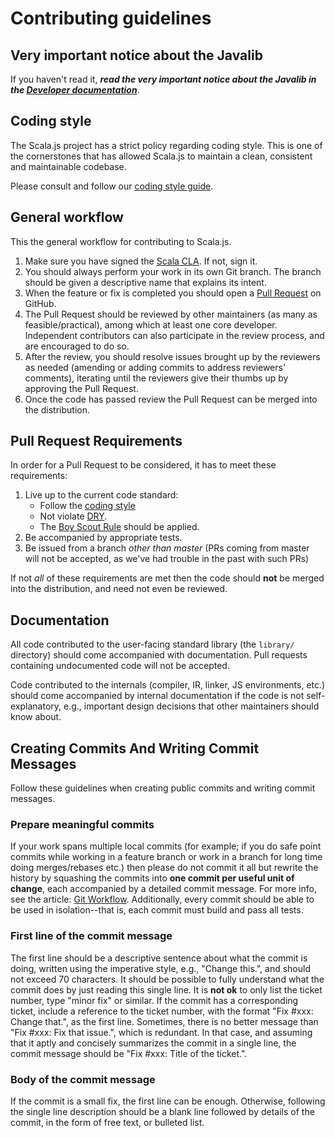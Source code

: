 # Contributing guidelines

## Very important notice about the Javalib

If you haven't read it, ***read the very important notice about the Javalib
in the [Developer documentation](./DEVELOPING.md)***.

## Coding style

The Scala.js project has a strict policy regarding coding style.
This is one of the cornerstones that has allowed Scala.js to maintain a clean, consistent and maintainable codebase.

Please consult and follow our [coding style guide](./CODINGSTYLE.md).

## General workflow

This the general workflow for contributing to Scala.js.

1.  Make sure you have signed the
    [Scala CLA](https://www.lightbend.com/contribute/cla/scala).
    If not, sign it.
2.  You should always perform your work in its own Git branch.
    The branch should be given a descriptive name that explains its intent.
3.  When the feature or fix is completed you should open a
    [Pull Request](https://help.github.com/articles/about-pull-requests/) on GitHub.
4.  The Pull Request should be reviewed by other maintainers (as many as feasible/practical),
    among which at least one core developer.
    Independent contributors can also participate in the review process,
    and are encouraged to do so.
5.  After the review, you should resolve issues brought up by the reviewers as needed
    (amending or adding commits to address reviewers' comments), iterating until
    the reviewers give their thumbs up by approving the Pull Request.
6.  Once the code has passed review the Pull Request can be merged into the distribution.

## Pull Request Requirements

In order for a Pull Request to be considered, it has to meet these requirements:

1.  Live up to the current code standard:
    - Follow the [coding style](./CODINGSTYLE.md)
    - Not violate [DRY](https://en.wikipedia.org/wiki/Don%27t_repeat_yourself).
    - The [Boy Scout Rule](https://medium.com/@biratkirat/step-8-the-boy-scout-rule-robert-c-martin-uncle-bob-9ac839778385) should be applied.
2.  Be accompanied by appropriate tests.
3.  Be issued from a branch *other than master* (PRs coming from master will not be accepted, as we've had trouble in the past with such PRs)

If not *all* of these requirements are met then the code should **not** be
merged into the distribution, and need not even be reviewed.

## Documentation

All code contributed to the user-facing standard library (the `library/`
directory) should come accompanied with documentation.
Pull requests containing undocumented code will not be accepted.

Code contributed to the internals (compiler, IR, linker, JS environments, etc.)
should come accompanied by internal documentation if the code is not
self-explanatory, e.g., important design decisions that other maintainers
should know about.

## Creating Commits And Writing Commit Messages

Follow these guidelines when creating public commits and writing commit messages.

### Prepare meaningful commits

If your work spans multiple local commits (for example; if you do safe point
commits while working in a feature branch or work in a branch for long time
doing merges/rebases etc.) then please do not commit it all but rewrite the
history by squashing the commits into **one commit per useful unit of
change**, each accompanied by a detailed commit message.
For more info, see the article:
[Git Workflow](https://sandofsky.com/blog/git-workflow.html).
Additionally, every commit should be able to be used in isolation--that is,
each commit must build and pass all tests.

### First line of the commit message

The first line should be a descriptive sentence about what the commit is
doing, written using the imperative style, e.g., "Change this.", and should
not exceed 70 characters.
It should be possible to fully understand what the commit does by just
reading this single line.
It is **not ok** to only list the ticket number, type "minor fix" or similar.
If the commit has a corresponding ticket, include a reference to the ticket
number, with the format "Fix #xxx: Change that.", as the first line.
Sometimes, there is no better message than "Fix #xxx: Fix that issue.",
which is redundant.
In that case, and assuming that it aptly and concisely summarizes the commit
in a single line, the commit message should be "Fix #xxx: Title of the ticket.".

### Body of the commit message

If the commit is a small fix, the first line can be enough.
Otherwise, following the single line description should be a blank line
followed by details of the commit, in the form of free text, or bulleted list.
